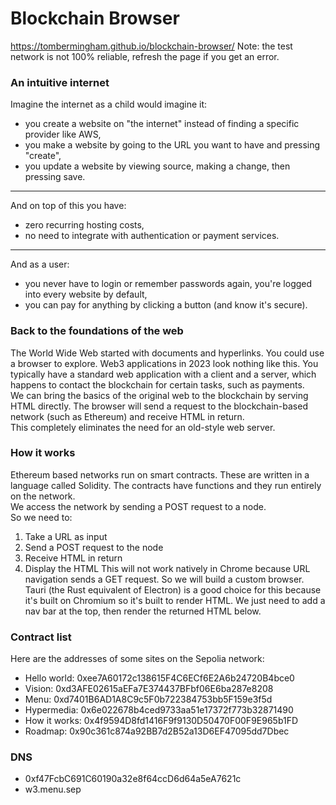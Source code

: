 # Blockchain Browser
https://tombermingham.github.io/blockchain-browser/
Note: the test network is not 100% reliable, refresh the page if you get an error.

### An intuitive internet
Imagine the internet as a child would imagine it:
- you create a website on "the internet" instead of finding a specific provider like AWS,
- you make a website by going to the URL you want to have and pressing "create",
- you update a website by viewing source, making a change, then pressing save.
---
And on top of this you have:
- zero recurring hosting costs,
- no need to integrate with authentication or payment services.
---
And as a user:
- you never have to login or remember passwords again, you're logged into every website by default,
- you can pay for anything by clicking a button (and know it's secure).

### Back to the foundations of the web
The World Wide Web started with documents and hyperlinks. You could use a browser to explore. Web3 applications in 2023 look nothing like this. You typically have a standard web application with a client and a server, which happens to contact the blockchain for certain tasks, such as payments.  
We can bring the basics of the original web to the blockchain by serving HTML directly. The browser will send a request to the blockchain-based network (such as Ethereum) and receive HTML in return.  
This completely eliminates the need for an old-style web server.

### How it works
Ethereum based networks run on smart contracts. These are written in a language called Solidity. The contracts have functions and they run entirely on the network.  
We access the network by sending a POST request to a node.  
So we need to:
1. Take a URL as input
2. Send a POST request to the node
3. Receive HTML in return
4. Display the HTML
This will not work natively in Chrome because URL navigation sends a GET request. So we will build a custom browser.  
Tauri (the Rust equivalent of Electron) is a good choice for this because it's built on Chromium so it's built to render HTML. We just need to add a nav bar at the top, then render the returned HTML below.

### Contract list
Here are the addresses of some sites on the Sepolia network:
- Hello world: 0xee7A60172c138615F4C6ECf6E2A6b24720B4bce0
- Vision: 0xd3AFE02615aEFa7E374437BFbf06E6ba287e8208
- Menu: 0xd7401B6AD1A8C9c5F0b722384753bb5F159e3f5d
- Hypermedia: 0x6e022678b4ced9733aa51e17372f773b32871490
- How it works: 0x4f9594D8fd1416F9f9130D50470F00F9E965b1FD
- Roadmap: 0x90c361c874a92BB7d2B52a13D6EF47095dd7Dbec

### DNS
- 0xf47FcbC691C60190a32e8f64ccD6d64a5eA7621c
- w3.menu.sep